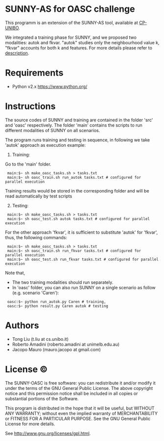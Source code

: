 SUNNY-AS for OASC challenge
===

This programm is an extension of the SUNNY-AS tool, available at [CP-UNIBO](https://github.com/CP-Unibo/sunny-as).


We integrated a training phase for SUNNY,
and we proposed two modalities: autok and fkvar. 
"autok" studies only the neighbourhood value k, "fkvar" accounts for both k and features.
For more details please refer to [description](https://github.com/lteu/oasc/blob/master/description/main.pdf).


Requirements
============

+ Python v2.x
  https://www.python.org/


Instructions
============
The source codes of SUNNY and training are contained in the folder 'src' and 'oasc' respectively.
The folder 'main' contains the scripts to run different modalities of SUNNY on all scenarios.



The program runs training and testing in sequence, in following we take 
'autok' approach as execution example:

1. Training:

Go to the 'main' folder.
```
 main:$~ sh make_oasc_tasks.sh > tasks.txt 
 main:$~ sh oasc_train.sh run_autok tasks.txt # configured for parallel execution

```

Training results would be stored in the corresponding folder and will be read automatically
by test scripts

2. Testing:
```
 main:$~ sh make_oasc_tasks.sh > tasks.txt 
 main:$~ sh oasc_test.sh autok tasks.txt # configured for parallel execution
```


For the other approach 'fkvar', it is sufficient to substitute 'autok' for 'fkvar', thus,
the following commands:

```
 main:$~ sh make_oasc_tasks.sh > tasks.txt 
 main:$~ sh oasc_train.sh run_fkvar tasks.txt # configured for parallel execution
 main:$~ sh oasc_test.sh run_fkvar tasks.txt # configured for parallel execution
```

Note that,
- The two training modalities should run separately. 
- In 'oasc' folder, you can also run SUNNY on a single scenario as follow (e.g. scenario 'Caren'):
```
 oasc:$~ python run_autok.py Caren # training,
 oasc:$~ python result.py Caren autok # testing
```

Authors
======
- Tong Liu (t.liu at cs.unibo.it)
- Roberto Amadini (roberto.amadini at unimelb.edu.au)
- Jacopo Mauro (mauro.jacopo at gmail.com)


License :copyright:
===
The SUNNY-OASC is free software: you can redistribute it and/or modify it under the terms of the GNU General Public License. The above copyright notice and this permission notice shall be included in all copies or substantial portions of the Software.

This program is distributed in the hope that it will be useful, but WITHOUT ANY WARRANTY; without even the implied warranty of MERCHANTABILITY or FITNESS FOR A PARTICULAR PURPOSE. See the GNU General Public License for more details.

See http://www.gnu.org/licenses/gpl.html.